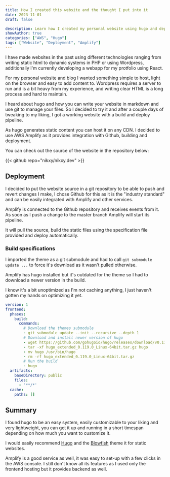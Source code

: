 ```yaml
---
title: How I created this website and the thought I put into it
date: 2023-11-01
draft: false

description: Learn how I created my personal website using hugo and deployed it to AWS Amplify
showAuthor: true
categories: ["AWS", "Hugo"]
tags: ["Website", "Deployment", "Amplify"]
---
```


I have made websites in the past using different technologies ranging from writing static html to dynamic systems in PHP or using Wordpress, additionally I'm currently developing a webapp for my protfolio using React.

For my personal website and blog I wanted something simple to host, light on the browser and easy to add content to.
Wordpress requires a server to run and is a bit heavy from my experience, and writing clear HTML is a long process and hard to maintain.

I heard about hugo and how you can write your website in markdown and use git to manage your files.
So I decided to try it and after a couple days of tweaking to my liking, I got a working website with a build and deploy pipeline.

As hugo generates static content you can host it on any CDN. I decided to use AWS Amplify as it provides integration with Github, building and deployment.

You can check out the source of the website in the repository below:

{{< github repo="nikxy/nikxy.dev" >}}

## Deployment
I decided to put the website source in a git repository to be able to push and revert changes I make, I chose Github for this as it is the "industry standard" and can be easily integrated with Amplify and other services.

Amplify is connected to the Github repository and receives events from it. As soon as I push a change to the master branch Amplify will start its pipeline.

It will pull the source, build the static files using the specification file provided and deploy automatically.

### Build specifications
I imported the theme as a git submodule and had to call `git submodule update ...` to force it's download as it wasn't pulled otherwise.

Amplify has hugo installed but it's outdated for the theme so I had to download a newer version in the build.

I know it's a bit unoptimized as I'm not caching anything, I just haven't gotten my hands on optimizing it yet.
```yaml
version: 1
frontend:
  phases:
    build:
      commands:
        # Download the themes submodule
        - git submodule update --init --recursive --depth 1
        # Download and install newer version of hugo
        - wget https://github.com/gohugoio/hugo/releases/download/v0.119.0/hugo_extended_0.119.0_Linux-64bit.tar.gz
        - tar -xf hugo_extended_0.119.0_Linux-64bit.tar.gz hugo
        - mv hugo /usr/bin/hugo
        - rm -rf hugo_extended_0.119.0_Linux-64bit.tar.gz
        # Run the build
        - hugo
  artifacts:
    baseDirectory: public
    files:
      - '**/*'
  cache:
    paths: []
```

## Summary

I found hugo to be an easy system, easily customizable to your liking and very lightweight, you can get it up and running in a short timespan depending on how much you want to customize it.

I would easily recommend [Hugo](https://gohugo.io/) and the [Blowfish](https://blowfish.page/) theme it for static websites.

Amplify is a good service as well, it was easy to set-up with a few clicks in the AWS console. I still don't know all its features as I used only the frontend hosting but it provides backend as well.